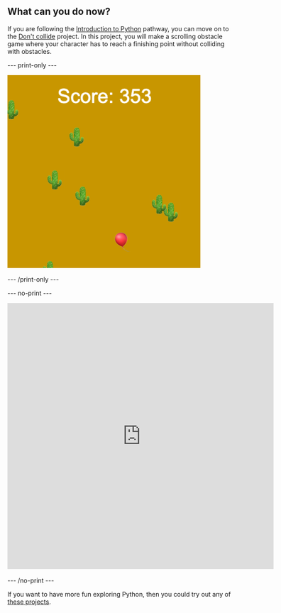 ## What can you do now?

If you are following the [Introduction to Python](https://projects.raspberrypi.org/en/raspberrypi/python-intro) pathway, you can move on to the [Don't collide](https://projects.raspberrypi.org/en/projects/dont-collide) project. In this project, you will make a scrolling obstacle game where your character has to reach a finishing point without colliding with obstacles.

\--- print-only ---

![An example creation from the don't collide project showing a balloon floating in a desert with cacti](images/dont-collide.png)

\--- /print-only ---

\--- no-print ---

<iframe src="https://editor.raspberrypi.org/en/embed/viewer/dont-pop-example" width="600" height="600" frameborder="0" marginwidth="0" marginheight="0" allowfullscreen>
</iframe>

\--- /no-print ---

If you want to have more fun exploring Python, then you could try out any of [these projects](https://projects.raspberrypi.org/en/projects?software%5B%5D=python).
